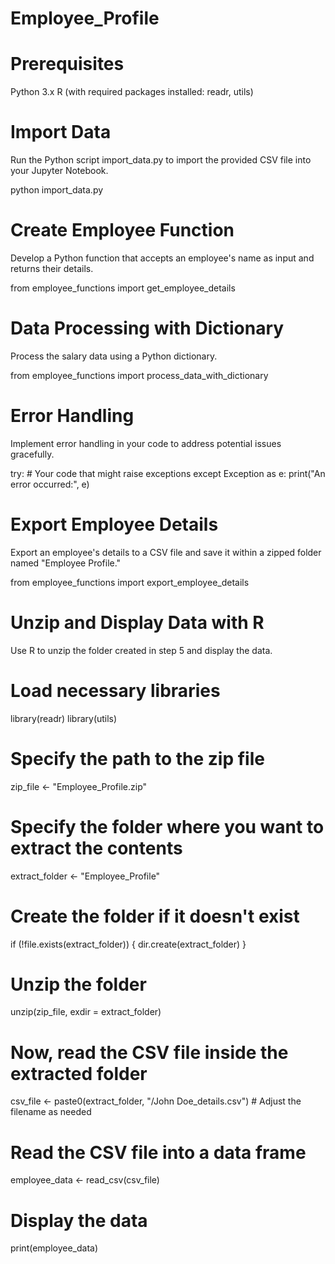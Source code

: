 # Employee_Profile

# Prerequisites
Python 3.x
R (with required packages installed: readr, utils)

# Import Data
Run the Python script import_data.py to import the provided CSV file into your Jupyter Notebook.

python import_data.py

# Create Employee Function
Develop a Python function that accepts an employee's name as input and returns their details.

from employee_functions import get_employee_details

# Data Processing with Dictionary
Process the salary data using a Python dictionary.

from employee_functions import process_data_with_dictionary

# Error Handling
Implement error handling in your code to address potential issues gracefully.

try:
    # Your code that might raise exceptions
except Exception as e:
    print("An error occurred:", e)
    
# Export Employee Details
Export an employee's details to a CSV file and save it within a zipped folder named "Employee Profile."

from employee_functions import export_employee_details

# Unzip and Display Data with R
Use R to unzip the folder created in step 5 and display the data.

# Load necessary libraries
library(readr)
library(utils)

# Specify the path to the zip file
zip_file <- "Employee_Profile.zip"

# Specify the folder where you want to extract the contents
extract_folder <- "Employee_Profile"

# Create the folder if it doesn't exist
if (!file.exists(extract_folder)) {
  dir.create(extract_folder)
}

# Unzip the folder
unzip(zip_file, exdir = extract_folder)

# Now, read the CSV file inside the extracted folder
csv_file <- paste0(extract_folder, "/John Doe_details.csv")  # Adjust the filename as needed

# Read the CSV file into a data frame
employee_data <- read_csv(csv_file)

# Display the data
print(employee_data)
